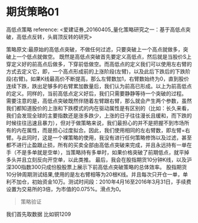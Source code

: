 # 期货策略01

高低点策略
reference:  <爱建证券_20160405_量化策略研究之一：基于高低点突破，高低点反转，头肩顶反转的研究>


策略原文:最原始的高低点突破，不做任何过滤，只要突破上一个高点就做多，突破上一个低点就做空。
既然是高低点突破首先要定义高低点，然后就是当股价S上穿定义好的前高点后做多，下穿前低做空。而高低点的定义我们可以使用左右臂的方式去定义它，即，一个高点形成前的上涨阶段(左臂)，以及此后下跌后的下跌阶段(右臂)。如果K线最高价不断提高，那么左臂数加1，右臂数始终为0，直到股价连续下跌，跌出足够多的右臂累加数量后，我们认为前高已形成。以上为前高低点的定义。同样的，当前高低点定义好后，我们只需要静静等待一个突破的过程。
需要注意的是，高低点突破既然伴随着左臂跟右臂，那么就会产生两个参数，虽然我们都知道股价的上涨和下跌模式的内在驱动属性是有区别的（比如：长久来看，我们会发现全球的主要指数还是涨多跌少，上涨的日子往往漫长且缓和，而下跌的时候往往迅速且暴力），但对于做策略来说，我们最担心的并不是把握不到市场所有的内在属性，而是担心过度拟合。因此，我们使用相同的左右臂数，即左臂=右臂。与此同时，这是一个裸策略的使用，我没有进行任何策略修饰以及过滤，甚至都不进行止盈跟止损，所有的买卖全部由高低点突破来完成，并且永远持有一单在手（不是多单就是空单），当策略持有多单时，如果价格突破了前期低点，就平掉多头并且立刻反向开空单，以此类推。
最后，我会在股指期货10分钟K线，以及沪深300指数300只成份股股票上展示下前高低点突破策略的总体效率。
股指期货10分钟周期测试结果,使用的是左右臂相等为20根K线。并且每次只开仓一单，单利不加仓，初始资金10万。测试时间段：2010年4月16至2016年3月31日，手续费设置为交易所的3倍，为市值的0.075%。滑点为0。


>策略验证

我们首先取数据 比如铜1209
